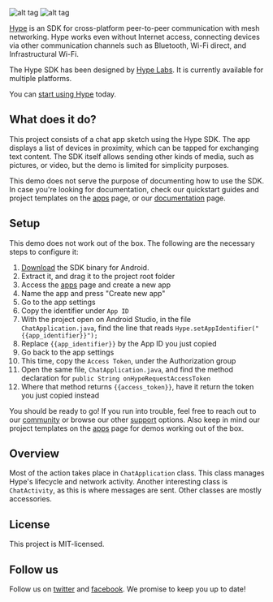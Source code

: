 
![alt tag](https://hypelabs.io/static/img/NQMAnSZ.jpg)
![alt tag](https://hypelabs.io/static/img/logo200x.png)

[Hype](https://hypelabs.io/?r=10) is an SDK for cross-platform peer-to-peer communication with mesh networking. Hype works even without Internet access, connecting devices via other communication channels such as Bluetooth, Wi-Fi direct, and Infrastructural Wi-Fi.

The Hype SDK has been designed by [Hype Labs](http://hypelabs.io/?r=10). It is currently available for multiple platforms.

You can [start using Hype](http://hypelabs.io/?r=10) today.

## What does it do?

This project consists of a chat app sketch using the Hype SDK. The app displays a list of devices in proximity, which can be tapped for exchanging text content. The SDK itself allows sending other kinds of media, such as pictures, or video, but the demo is limited for simplicity purposes.

This demo does not serve the purpose of documenting how to use the SDK. In case you're looking for documentation, check our quickstart guides and project templates on the [apps](https://hypelabs.io/apps/?r=10) page, or our [documentation](https://hypelabs.io/docs/?r=10) page.

## Setup

This demo does not work out of the box. The following are the necessary steps to configure it:

 1. [Download](https://hypelabs.io/downloads/?r=10) the SDK binary for Android.
 2. Extract it, and drag it to the project root folder
 3. Access the [apps](https://hypelabs.io/apps/?r=10) page and create a new app
 4. Name the app and press "Create new app"
 5. Go to the app settings
 6. Copy the identifier under `App ID`
 7. With the project open on Android Studio, in the file `ChatApplication.java`, find the line that reads `Hype.setAppIdentifier("{{app_identifier}}");`
 8. Replace `{{app_identifier}}` by the App ID you just copied
 9. Go back to the app settings
 10. This time, copy the `Access Token`, under the Authorization group
 11. Open the same file, `ChatApplication.java`, and find the method declaration for `public String onHypeRequestAccessToken`
 12. Where that method returns `{{access_token}}`, have it return the token you just copied instead

You should be ready to go! If you run into trouble, feel free to reach out to our [community](https://hypelabs.io/community/?r=10) or browse our other [support](https://hypelabs.io/support/?r=10) options. Also keep in mind our project templates on the [apps](https://hypelabs.io/apps/?r=10) page for demos working out of the box.

## Overview

Most of the action takes place in `ChatApplication` class. This class manages Hype's lifecycle and network activity. Another interesting class is `ChatActivity`, as this is where messages are sent. Other classes are mostly accessories.

## License

This project is MIT-licensed.

## Follow us

Follow us on [twitter](http://www.twitter.com/hypelabstech) and [facebook](http://www.facebook.com/hypelabs.io). We promise to keep you up to date!